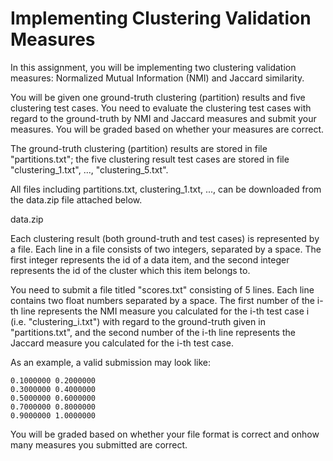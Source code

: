 # Implementing Clustering Validation Measures

In this assignment, you will be implementing two clustering validation measures: Normalized Mutual Information (NMI) and Jaccard similarity.

You will be given one ground-truth clustering (partition) results and five clustering test cases. You need to evaluate the clustering test cases with regard to the ground-truth by NMI and Jaccard measures and submit your measures. You will be graded based on whether your measures are correct.

The ground-truth clustering (partition) results are stored in file "partitions.txt"; the five clustering result test cases are stored in file "clustering_1.txt", ..., "clustering_5.txt".

All files including partitions.txt, clustering_1.txt, ..., can be downloaded from the data.zip file attached below.

data.zip


Each clustering result (both ground-truth and test cases) is represented by a file. Each line in a file consists of two integers, separated by a space. The first integer represents the id of a data item, and the second integer represents the id of the cluster which this item belongs to.

You need to submit a file titled "scores.txt" consisting of 5 lines. Each line contains two float numbers separated by a space. The first number of the i-th line represents the NMI measure you calculated for the i-th test case i (i.e. "clustering_i.txt") with regard to the ground-truth given in "partitions.txt", and the second number of the i-th line represents the Jaccard measure you calculated for the i-th test case.

As an example, a valid submission may look like:

```
0.1000000 0.2000000
0.3000000 0.4000000
0.5000000 0.6000000
0.7000000 0.8000000
0.9000000 1.0000000
```

You will be graded based on whether your file format is correct and onhow many measures you submitted are correct.
